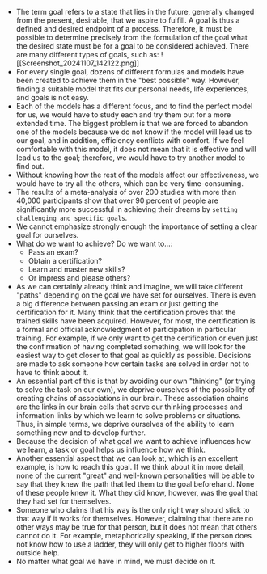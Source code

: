 - The term goal refers to a state that lies in the future, generally changed from the present, desirable, that we aspire to fulfill. A goal is thus a defined and desired endpoint of a process. Therefore, it must be possible to determine precisely from the formulation of the goal what the desired state must be for a goal to be considered achieved. There are many different types of goals, such as:
![[Screenshot_20241107_142122.png]]
- For every single goal, dozens of different formulas and models have been created to achieve them in the "best possible" way. However, finding a suitable model that fits our personal needs, life experiences, and goals is not easy. 
- Each of the models has a different focus, and to find the perfect model for us, we would have to study each and try them out for a more extended time. The biggest problem is that we are forced to abandon one of the models because we do not know if the model will lead us to our goal, and in addition, efficiency conflicts with comfort. If we feel comfortable with this model, it does not mean that it is effective and will lead us to the goal; therefore, we would have to try another model to find out. 
- Without knowing how the rest of the models affect our effectiveness, we would have to try all the others, which can be very time-consuming.
- The results of a meta-analysis of over 200 studies with more than 40,000 participants show that over 90 percent of people are significantly more successful in achieving their dreams by `setting challenging and specific goals`.
- We cannot emphasize strongly enough the importance of setting a clear goal for ourselves.
- What do we want to achieve? Do we want to...:
	- Pass an exam?
	- Obtain a certification?
	- Learn and master new skills?
	- Or impress and please others?
- As we can certainly already think and imagine, we will take different "paths" depending on the goal we have set for ourselves. There is even a big difference between passing an exam or just getting the certification for it. Many think that the certification proves that the trained skills have been acquired. However, for most, the certification is a formal and official acknowledgment of participation in particular training. For example, if we only want to get the certification or even just the confirmation of having completed something, we will look for the easiest way to get closer to that goal as quickly as possible. Decisions are made to ask someone how certain tasks are solved in order not to have to think about it.
- An essential part of this is that by avoiding our own "thinking" (or trying to solve the task on our own), we deprive ourselves of the possibility of creating chains of associations in our brain. These association chains are the links in our brain cells that serve our thinking processes and information links by which we learn to solve problems or situations. Thus, in simple terms, we deprive ourselves of the ability to learn something new and to develop further.
- Because the decision of what goal we want to achieve influences how we learn, a task or goal helps us influence how we think.
- Another essential aspect that we can look at, which is an excellent example, is how to reach this goal. If we think about it in more detail, none of the current "great" and well-known personalities will be able to say that they knew the path that led them to the goal beforehand. None of these people knew it. What they did know, however, was the goal that they had set for themselves.
- Someone who claims that his way is the only right way should stick to that way if it works for themselves. However, claiming that there are no other ways may be true for that person, but it does not mean that others cannot do it. For example, metaphorically speaking, if the person does not know how to use a ladder, they will only get to higher floors with outside help.
- No matter what goal we have in mind, we must decide on it.